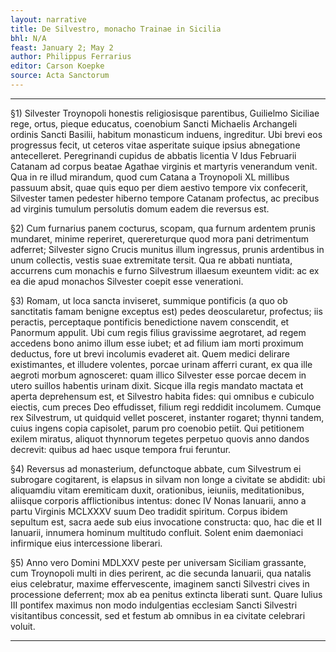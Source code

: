 ```yaml
---
layout: narrative
title: De Silvestro, monacho Trainae in Sicilia
bhl: N/A
feast: January 2; May 2
author: Philippus Ferrarius
editor: Carson Koepke
source: Acta Sanctorum
---
```


---

§1) Silvester Troynopoli honestis religiosisque parentibus, Guilielmo Siciliae rege, ortus, pieque educatus, coenobium Sancti Michaelis Archangeli ordinis Sancti Basilii, habitum monasticum induens, ingreditur. Ubi brevi eos progressus fecit, ut ceteros vitae asperitate suique ipsius abnegatione antecelleret. Peregrinandi cupidus de abbatis licentia V Idus Februarii Catanam ad corpus beatae Agathae virginis et martyris venerandum venit. Qua in re illud mirandum, quod cum Catana a Troynopoli XL millibus passuum absit, quae quis equo per diem aestivo tempore vix confecerit, Silvester tamen pedester hiberno tempore Catanam profectus, ac precibus ad virginis tumulum persolutis domum eadem die reversus est.

§2) Cum furnarius panem cocturus, scopam, qua furnum ardentem prunis mundaret, minime reperiret, querereturque quod mora pani detrimentum adferret; Silvester signo Crucis munitus illum ingressus, prunis ardentibus in unum collectis, vestis suae extremitate tersit. Qua re abbati nuntiata, accurrens cum monachis e furno Silvestrum illaesum exeuntem vidit: ac ex ea die apud monachos Silvester coepit esse venerationi.

§3) Romam, ut loca sancta inviseret, summique pontificis (a quo ob sanctitatis famam benigne exceptus est) pedes deoscularetur, profectus; iis peractis, perceptaque pontificis benedictione navem conscendit, et Panormum appulit. Ubi cum regis filius gravissime aegrotaret, ad regem accedens bono animo illum esse iubet; et ad filium iam morti proximum deductus, fore ut brevi incolumis evaderet ait. Quem medici delirare existimantes, et illudere volentes, porcae urinam afferri curant, ex qua ille aegroti morbum agnosceret: quam illico Silvester esse porcae decem in utero suillos habentis urinam dixit. Sicque illa regis mandato mactata et aperta deprehensum est, et Silvestro habita fides: qui omnibus e cubiculo eiectis, cum preces Deo effudisset, filium regi reddidit incolumem. Cumque rex Silvestrum, ut quidquid vellet posceret, instanter rogaret; thynni tandem, cuius ingens copia capisolet, parum pro coenobio petiit. Qui petitionem exilem miratus, aliquot thynnorum tegetes perpetuo quovis anno dandos decrevit: quibus ad haec usque tempora frui feruntur.

§4) Reversus ad monasterium, defunctoque abbate, cum Silvestrum ei subrogare cogitarent, is elapsus in silvam non longe a civitate se abdidit: ubi aliquamdiu vitam eremiticam duxit, orationibus, ieiuniis, meditationibus, aliisque corporis afflictionibus intentus: donec IV Nonas Ianuarii, anno a partu Virginis MCLXXXV suum Deo tradidit spiritum. Corpus ibidem sepultum est, sacra aede sub eius invocatione constructa: quo, hac die et II Ianuarii, innumera hominum multitudo confluit. Solent enim daemoniaci infirmique eius intercessione liberari.

§5) Anno vero Domini MDLXXV peste per universam Siciliam grassante, cum Troynopoli multi in dies perirent, ac die secunda Ianuarii, qua natalis eius celebratur, maxime effervescente, imaginem sancti Silvestri cives in processione deferrent; mox ab ea penitus extincta liberati sunt. Quare Iulius III pontifex maximus non modo indulgentias ecclesiam Sancti Silvestri visitantibus concessit, sed et festum ab omnibus in ea civitate celebrari voluit. 

---
